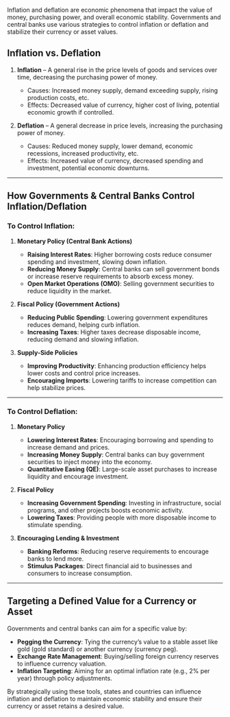 Inflation and deflation are economic phenomena that impact the value of money, purchasing power, and overall economic stability. Governments and central banks use various strategies to control inflation or deflation and stabilize their currency or asset values.

## **Inflation vs. Deflation**
1. **Inflation** – A general rise in the price levels of goods and services over time, decreasing the purchasing power of money.
   - Causes: Increased money supply, demand exceeding supply, rising production costs, etc.
   - Effects: Decreased value of currency, higher cost of living, potential economic growth if controlled.

2. **Deflation** – A general decrease in price levels, increasing the purchasing power of money.
   - Causes: Reduced money supply, lower demand, economic recessions, increased productivity, etc.
   - Effects: Increased value of currency, decreased spending and investment, potential economic downturns.

---

## **How Governments & Central Banks Control Inflation/Deflation**
### **To Control Inflation:**
1. **Monetary Policy (Central Bank Actions)**
   - **Raising Interest Rates**: Higher borrowing costs reduce consumer spending and investment, slowing down inflation.
   - **Reducing Money Supply**: Central banks can sell government bonds or increase reserve requirements to absorb excess money.
   - **Open Market Operations (OMO)**: Selling government securities to reduce liquidity in the market.

2. **Fiscal Policy (Government Actions)**
   - **Reducing Public Spending**: Lowering government expenditures reduces demand, helping curb inflation.
   - **Increasing Taxes**: Higher taxes decrease disposable income, reducing demand and slowing inflation.

3. **Supply-Side Policies**
   - **Improving Productivity**: Enhancing production efficiency helps lower costs and control price increases.
   - **Encouraging Imports**: Lowering tariffs to increase competition can help stabilize prices.

---

### **To Control Deflation:**
1. **Monetary Policy**
   - **Lowering Interest Rates**: Encouraging borrowing and spending to increase demand and prices.
   - **Increasing Money Supply**: Central banks can buy government securities to inject money into the economy.
   - **Quantitative Easing (QE)**: Large-scale asset purchases to increase liquidity and encourage investment.

2. **Fiscal Policy**
   - **Increasing Government Spending**: Investing in infrastructure, social programs, and other projects boosts economic activity.
   - **Lowering Taxes**: Providing people with more disposable income to stimulate spending.

3. **Encouraging Lending & Investment**
   - **Banking Reforms**: Reducing reserve requirements to encourage banks to lend more.
   - **Stimulus Packages**: Direct financial aid to businesses and consumers to increase consumption.

---

## **Targeting a Defined Value for a Currency or Asset**
Governments and central banks can aim for a specific value by:
- **Pegging the Currency**: Tying the currency’s value to a stable asset like gold (gold standard) or another currency (currency peg).
- **Exchange Rate Management**: Buying/selling foreign currency reserves to influence currency valuation.
- **Inflation Targeting**: Aiming for an optimal inflation rate (e.g., 2% per year) through policy adjustments.

By strategically using these tools, states and countries can influence inflation and deflation to maintain economic stability and ensure their currency or asset retains a desired value.
